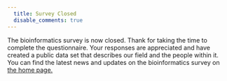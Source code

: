 ```yaml
---
  title: Survey Closed
  disable_comments: true
---
```


The bioinformatics survey is now closed. Thank for taking the time to complete 
the questionnaire. Your responses are appreciated and have created a public 
data set that describes our field and the people within it. You can find the 
latest news and updates on the bioinformatics survey on [the home page.](/)


